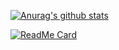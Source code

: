 
[![Anurag's github stats](https://github-readme-stats.vercel.app/api?username=Nevation&count_private=true&show_icons=true&theme=react&hide=stars)](https://github.com/anuraghazra/github-readme-stats) 

[![ReadMe Card](https://github-readme-stats.vercel.app/api/pin/?username=crms-team&repo=crms&theme=react)](https://github.com/anuraghazra/github-readme-stats)

